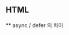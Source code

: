 ## HTML

\*\* async / defer 의 차이

> <script>가 HTML 파싱과 병렬적으로 실행되는지, 절차적으로 실행되는지에 대한 차이점이 있다. <script>는 HTML 파싱을 중단하고 해당 스크립트를 바로 실행한다. 이 때 스크립트 실행이 다 끝난다면, 다시 HTML 파싱이 재개되어진다. <script async>는 HTML 파싱과 병렬적으로 실행되어지며, HTML파싱이 완료되지 않았어도, 스크립트 실행할 수 있을 때 즉시, 실행되어진다. 마지막으로 <script defer>는 <script async>와 유사하지만, HTML 파싱이 끝나야지만 스크립트가 실행되어진다. 이 태그는 HTML이 파싱이 된 후 스크립트가 실행되어진다는 점에서, <script>태그를 <body> 태그가 끝나기 직전에 위치시키는 것과 거의 비슷한 효과를 가져온다.
